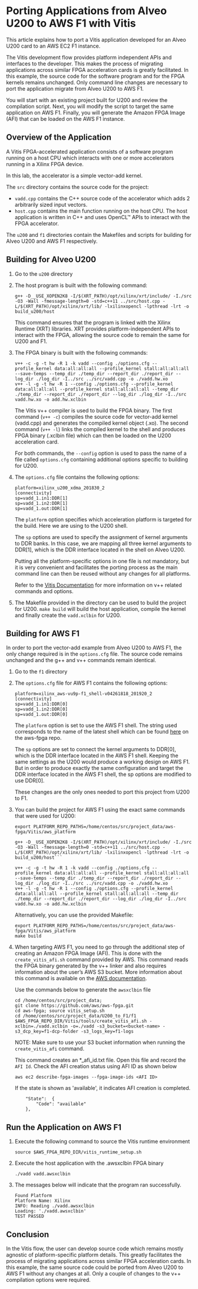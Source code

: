 # Porting Applications from Alveo U200 to AWS F1 with Vitis

This article explains how to port a Vitis application developed for an Alveo U200 card to an AWS EC2 F1 instance. 

The Vitis development flow provides platform independent APIs and interfaces to the developer. This makes the process of migrating applications across similar FPGA acceleration cards is greatly facilitated. In this example, the source code for the software program and for the FPGA kernels remains unchanged. Only command line changes are necessary to port the application migrate from Alveo U200 to AWS F1.

You will start with an existing project built for U200 and review the compilation script. Next, you will modify the script to target the same application on AWS F1. Finally, you will generate the Amazon FPGA Image (AFI) that can be loaded on the AWS F1 instance. 


## Overview of the Application 

A Vitis FPGA-accelerated application consists of a software program running on a host CPU which interacts with one or more accelerators running in a Xilinx FPGA device. 

In this lab, the accelerator is a simple vector-add kernel. 

The `src` directory contains the source code for the project:

- `vadd.cpp` contains the C++ source code of the accelerator which adds 2 arbitrarily sized input vectors. 
- `host.cpp` contains the main function running on the host CPU. The host application is written in C++ and uses OpenCL™ APIs to interact with the FPGA accelerator.

The  `u200` and `f1` directories contain the Makefiles and scripts for building for Alveo U200 and AWS F1 respectively.

## Building for Alveo U200

1. Go to the `u200` directory 

2. The host program is built with the following command:

    ```
    g++ -D__USE_XOPEN2K8 -I/$(XRT_PATH)/opt/xilinx/xrt/include/ -I./src -O3 -Wall -fmessage-length=0 -std=c++11 ../src/host.cpp -L/$(XRT_PATH)/opt/xilinx/xrt/lib/ -lxilinxopencl -lpthread -lrt -o build_u200/host
    ```

    This command ensures that the program is linked with the Xilinx Runtime (XRT) libraries. XRT provides platform-independent APIs to interact with the FPGA, allowing the source code to remain the same for U200 and F1.

3. The FPGA binary is built with the following commands:

    ```
    v++ -c -g -t hw -R 1 -k vadd --config ./options.cfg --profile_kernel data:all:all:all --profile_kernel stall:all:all:all --save-temps --temp_dir ./temp_dir --report_dir ./report_dir --log_dir ./log_dir -I../src ../src/vadd.cpp -o ./vadd.hw.xo
    v++ -l -g -t hw -R 1 --config ./options.cfg --profile_kernel data:all:all:all --profile_kernel stall:all:all:all --temp_dir ./temp_dir --report_dir ./report_dir --log_dir ./log_dir -I../src vadd.hw.xo -o add.hw.xclbin
    ```

    The Vitis v++ compiler is used to build the FPGA binary. The first command (`v++ -c`) compiles the source code for vector-add kernel (vadd.cpp) and generates the compiled kernel object (.xo). The second command (`v++ -l`) links the compiled kernel to the shell and produces FPGA binary (.xclbin file) which can then be loaded on the U200 acceleration card.
    
    For both commands, the `--config` option is used to pass the name of a file called `options.cfg` containing additional options specific to building for U200.
    
4. The `options.cfg` file contains the following options: 

    ```
    platform=xilinx_u200_xdma_201830_2
    [connectivity]
    sp=vadd_1.in1:DDR[1]
    sp=vadd_1.in2:DDR[1]
    sp=vadd_1.out:DDR[1]
    ```

    The `platform` option specifies which acceleration platform is targeted for the build. Here we are using to the U200 shell.
    
    The `sp` options are used to specify the assignment of kernel arguments to DDR banks. In this case, we are mapping all three kernel arguments to DDR[1], which is the DDR interface located in the shell on Alveo U200.
    
    Putting all the platform-specific options in one file is not mandatory, but it is very convenient and facilitates the porting process as the main command line can then be reused without any changes for all platforms.
     
    Refer to the [Vitis Documentation](https://www.xilinx.com/html_docs/xilinx2020_1/vitis_doc/kme1569523964461.html) for more information on v++ related commands and options. 

5. The Makefile provided in the directory can be used to build the project for U200. `make build` will build the host application, compile the kernel and finally create the `vadd.xclbin` for U200. 
    
    
## Building for AWS F1

In order to port the vector-add example from Alveo U200 to AWS F1, the only change required is in the `options.cfg` file. The source code remains unchanged and the g++ and v++ commands remain identical.

1. Go to the `f1` directory 

2.  The `options.cfg` file for AWS F1 contains the following options:

    ```
    platform=xilinx_aws-vu9p-f1_shell-v04261818_201920_2
    [connectivity]
    sp=vadd_1.in1:DDR[0]
    sp=vadd_1.in2:DDR[0]
    sp=vadd_1.out:DDR[0]
    ```
    
    The `platform` option is set to use the AWS F1 shell. The string used corresponds to the name of the latest shell which can be found [here](https://github.com/aws/aws-fpga/tree/master/Vitis/aws_platform) on the aws-fpga repo.

    The `sp` options are set to connect the kernel arguments to DDR[0], which is the DDR interface located in the AWS F1 shell. Keeping the same settings as the U200 would produce a working design on AWS F1. But in order to produce exactly the same configuration and target the DDR interface located in the AWS F1 shell, the sp options are modified to use DDR[0].
    
    These changes are the only ones needed to port this project from U200 to F1. 
    
3.  You can build the project for AWS F1 using the exact same commands that were used for U200:

    ```
    export PLATFORM_REPO_PATHS=/home/centos/src/project_data/aws-fpga/Vitis/aws_platform
    
    g++ -D__USE_XOPEN2K8 -I/$(XRT_PATH)/opt/xilinx/xrt/include/ -I./src -O3 -Wall -fmessage-length=0 -std=c++11 ../src/host.cpp -L/$(XRT_PATH)/opt/xilinx/xrt/lib/ -lxilinxopencl -lpthread -lrt -o build_u200/host```

    v++ -c -g -t hw -R 1 -k vadd --config ./options.cfg --profile_kernel data:all:all:all --profile_kernel stall:all:all:all --save-temps --temp_dir ./temp_dir --report_dir ./report_dir --log_dir ./log_dir -I../src ../src/vadd.cpp -o ./vadd.hw.xo
    v++ -l -g -t hw -R 1 --config ./options.cfg --profile_kernel data:all:all:all --profile_kernel stall:all:all:all --temp_dir ./temp_dir --report_dir ./report_dir --log_dir ./log_dir -I../src vadd.hw.xo -o add.hw.xclbin    
    ```
    
    Alternatively, you can use the provided Makefile:
    
     ```
    export PLATFORM_REPO_PATHS=/home/centos/src/project_data/aws-fpga/Vitis/aws_platform
    make build
    ```   
    
4. When targeting AWS F1, you need to go through the additional step of creating an Amazon FPGA Image (AFI). This is done with the `create_vitis_afi.sh` command provided by AWS. This command reads the FPGA binary generated by the v++ linker and also requires information about the user’s AWS S3 bucket. More information about this command is available on the [AWS documentation](https://github.com/aws/aws-fpga/blob/master/Vitis/README.md#2-create-an-amazon-fpga-image-afi).     
    
    Use the commands below to generate the `awsxclbin` file

    ``` 
    cd /home/centos/src/project_data; 
    git clone https://github.com/aws/aws-fpga.git                                         
    cd aws-fpga; source vitis_setup.sh
    cd /home/centos/src/project_data/U200_to_F1/f1
    $AWS_FPGA_REPO_DIR/Vitis/tools/create_vitis_afi.sh -xclbin=./vadd.xclbin -o=./vadd -s3_bucket=<bucket-name> -s3_dcp_key=f1-dcp-folder -s3_logs_key=f1-logs 
    ```

    NOTE: Make sure to use your S3 bucket information when running the `create_vitis_afi` command.

    This command creates an *_afi_id.txt file. Open this file and record the `AFI Id`. Check the AFI creation status using AFI ID as shown below

    ```aws ec2 describe-fpga-images --fpga-image-ids <AFI ID>```
    
    If the state is shown as 'available', it indicates AFI creation is completed.  

    ``` 
        "State":  {
            "Code": "available" 
        },
    ```

## Run the Application on AWS F1

1. Execute the following command to source the Vitis runtime environment 

    ```source $AWS_FPGA_REPO_DIR/vitis_runtime_setup.sh```

2. Execute the host application with the .awsxclbin FPGA binary

    ``` ./vadd vadd.awsxclbin ``` 
    
3. The messages below will indicate that the program ran successfully.

    ```
    Found Platform
    Platform Name: Xilinx
    INFO: Reading ./vadd.awsxclbin
    Loading: './vadd.awsxclbin'
    TEST PASSED
    ```

## Conclusion 

In the Vitis flow, the user can develop source code which remains mostly agnostic of platform-specific platform details. This greatly facilitates the process of migrating applications across similar FPGA acceleration cards. In this example, the same source code could be ported from Alveo U200 to AWS F1 without any changes at all. Only a couple of changes to the v++ compilation options were required.
